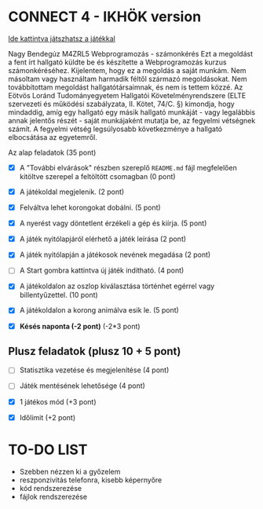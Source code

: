 # CONNECT 4 - IKHÖK version
[Ide kattintva játszhatsz a játékkal](http://www.nagybrandy.hu/connect4 "Ide kattintva játszhatsz a játékkal")

Nagy Bendegúz
M4ZRL5
Webprogramozás - számonkérés
Ezt a megoldást a fent írt hallgató küldte be és készítette a Webprogramozás kurzus számonkéréséhez.
Kijelentem, hogy ez a megoldás a saját munkám. Nem másoltam vagy használtam harmadik féltől 
származó megoldásokat. Nem továbbítottam megoldást hallgatótársaimnak, és nem is tettem közzé. 
Az Eötvös Loránd Tudományegyetem Hallgatói Követelményrendszere 
(ELTE szervezeti és működési szabályzata, II. Kötet, 74/C. §) kimondja, hogy mindaddig, 
amíg egy hallgató egy másik hallgató munkáját - vagy legalábbis annak jelentős részét - 
saját munkájaként mutatja be, az fegyelmi vétségnek számít. 
A fegyelmi vétség legsúlyosabb következménye a hallgató elbocsátása az egyetemről.

Az alap feladatok (35 pont)

- [x] A "További elvárások" részben szereplő `README.md` fájl megfelelően kitöltve szerepel a feltöltött csomagban (0 pont)

- [x] A játékoldal megjelenik. (2 pont)

- [x] Felváltva lehet korongokat dobálni. (5 pont)

- [x] A nyerést vagy döntetlent érzékeli a gép és kiírja. (5 pont)

- [x] A játék nyitólapjáról elérhető a játék leírása (2 pont)

- [x] A játék nyitólapján a játékosok nevének megadása (2 pont)

- [ ] A Start gombra kattintva új játék indítható. (4 pont)

- [x] A játékoldalon az oszlop kiválasztása történhet egérrel vagy billentyűzettel. (10 pont)

- [x] A játékoldalon a korong animálva esik le. (5 pont)

- [x] **Késés naponta (-2 pont)** (-2*3 pont)

## Plusz feladatok (plusz 10 + 5 pont)

- [ ] Statisztika vezetése és megjelenítése (4 pont)

- [ ] Játék mentésének lehetősége (4 pont)

- [x] 1 játékos mód (+3 pont)

- [x] Időlimit (+2 pont)

# TO-DO LIST
* Szebben nézzen ki a győzelem
* reszponzivitás telefonra, kisebb képernyőre
* kód rendszerezése
* fájlok rendszerezése